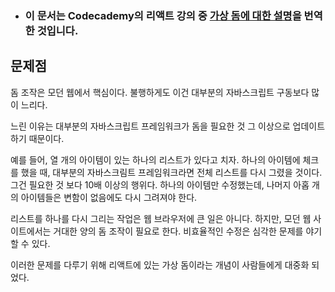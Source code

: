 
- ### 이 문서는 Codecademy의 리액트 강의 중 [가상 돔에 대한 설명](https://www.codecademy.com/articles/react-virtual-dom)을 번역한 것입니다.

## 문제점

돔 조작은 모던 웹에서 핵심이다. 불행하게도 이건 대부분의 자바스크립트 구동보다 많이 느리다.

느린 이유는 대부분의 자바스크립트 프레임워크가 돔을 필요한 것 그 이상으로 업데이트 하기 때문이다.

예를 들어, 열 개의 아이템이 있는 하나의 리스트가 있다고 치자. 하나의 아이템에 체크를 했을 때, 대부분의 자바스크림트 프레임워크라면 전체 리스트를 다시 그렸을 것이다. 그건 필요한 것 보다 10배 이상의 행위다. 하나의 아이템만 수정했는데, 나머지 아홉 개의 아이템들은 변함이 없음에도 다시 그려져야 한다.

리스트를 하나를 다시 그리는 작업은 웹 브라우저에 큰 일은 아니다. 하지만, 모던 웹 사이트에서는 거대한 양의 돔 조작이 필요로 한다. 비효율적인 수정은 심각한 문제를 야기할 수 있다.

이러한 문제를 다루기 위해 리액트에 있는 가상 돔이라는 개념이 사람들에게 대중화 되었다.
